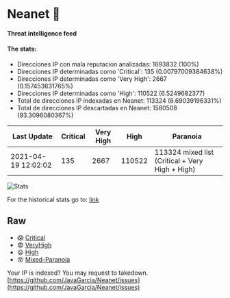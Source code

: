 # Neanet :hocho:
#### Threat intelligence feed
#### The stats:

- Direcciones IP con mala reputacion analizadas: 1693832 (100%)
- Direcciones IP determinadas como 'Critical':  135 (0.00797009384638%)
- Direcciones IP determinadas como 'Very High':  2667 (0.157453631765%)
- Direcciones IP determinadas como 'High':  110522 (6.5249682377)
- Total de direcciones IP indexadas en Neanet:  113324 (6.69039196331%)
- Total de direcciones IP descartadas en Neanet:  1580508 (93.3096080367%)

| Last Update | Critical | Very High | High | Paranoia |
| --- | --- | --- | --- | --- |
| 2021-04-19 12:02:02 | 135 | 2667 | 110522 | 113324 mixed list (Critical + Very High + High)|

![Stats](https://docs.google.com/spreadsheets/d/e/2PACX-1vSnaNMIXVabIpDJjufMlzH7poXnshF3mgd8Is1g9ytUEzVsP5my4Trn8f-xkoLLQ38xpL3HtmUexLo6/pubchart?oid=501124687&format=image)

For the historical stats go to: [link](/stats.csv)
## Raw
- :scream: [Critical](https://raw.githubusercontent.com/JavaGarcia/Neanet/master/blacklists/neanet_critical.txt)
- :fearful: [VeryHigh](https://raw.githubusercontent.com/JavaGarcia/Neanet/master/blacklists/neanet_veryHigh.txtt)
- :frowning: [High](https://raw.githubusercontent.com/JavaGarcia/Neanet/master/blacklists/neanet_high.txt)
- :dizzy_face: [Mixed-Paranoia](https://raw.githubusercontent.com/JavaGarcia/Neanet/master/blacklists/neanet_all.txt)


Your IP is indexed? You may request to takedown. [https://github.com/JavaGarcia/Neanet/issues](https://github.com/JavaGarcia/Neanet/issues)








































































































































































































































































































































































































































































































































































































































































































































































































































































































































































































































































































































































































































































































































































































































































































































































































































































































































































































































































































































































































































































































































































































































































































































































































































































































































































































































































































































































































































































































































































































































































































































































































































































































































































































































































































































































































































































































































































































































































































































































































































































































































































































































































































































































































































































































































































































































































































































































































































































































































































































































































































































































































































































































































































































































































































































































































































































































































































































































































































































